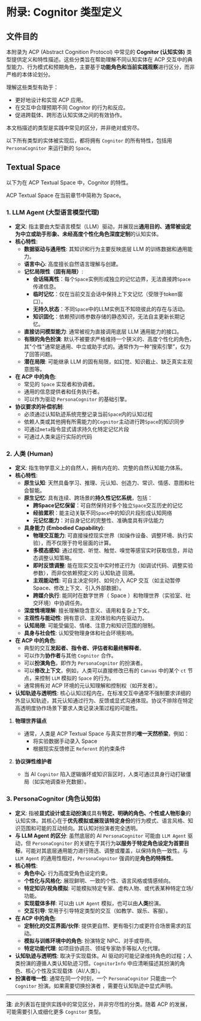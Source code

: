# 附录: Cognitor 类型定义
## 文件目的

本附录为 ACP (Abstract Cognition Protocol) 中常见的 **Cognitor (认知实体)** 类型提供定义和特性描述。这些分类旨在帮助理解不同认知实体在 ACP 交互中的典型能力、行为模式和预期角色，主要基于**功能角色和当前实践观察**进行区分，而非严格的本体论划分。

理解这些类型有助于：
*   更好地设计和实现 ACP 应用。
*   在交互中合理预期不同 Cognitor 的行为和反应。
*   促进跨载体、跨形态认知实体之间的有效协作。

本文档描述的类型是实践中常见的区分，并非绝对或穷尽。

以下所有类型的实体被实现后，都将拥有 `Cognitor` 的所有特性，包括用 `PersonaCognitor` 来运行新的 `Space`。

## Textual Space

以下为在 ACP Textual Space 中，Cognitor 的特性。

ACP Textual Space 在当前章节中简称为 Space。

### 1. LLM Agent (大型语言模型代理)

*   **定义**: 指主要由大型语言模型（LLM）驱动，并展现出**通用目的、通常被设定为中立或助手形象、未经高度个性化角色深度定制**的认知实体。
*   **核心特性**:
    *   **数据驱动与通用性**: 其知识和行为主要反映底层 LLM 的训练数据和通用能力。
    *   **语言中心**: 高度擅长自然语言理解与创建。
    *   **记忆局限性（固有局限）**:
        *   **会话隔离性**：每个`Space`实例形成独立的记忆边界，无法直接跨`Space`传递信息。
        *   **临时记忆**：仅在当前交互会话中保持上下文记忆（受限于token窗口）。
        *   **无持久状态**：不同`Space`中的LLM实例互不知晓彼此的存在与活动。
        *   **知识固化**：依赖预训练参数存储的静态知识，无法自主更新长期记忆。
    *   **直接访问模型能力**: 通常被视为直接调用底层 LLM 通用能力的接口。
    *   **有限的角色扮演**: 默认不被要求严格维持一个狭义的、高度个性化的角色，其"个性"通常是通用、中立或助手式的。通常作为一种“搜索引擎”，仅为了回答问题。
    *   **潜在局限**: 可能继承 LLM 的固有局限，如幻觉、知识截止、缺乏真实主观意图等。
*   **在 ACP 中的角色**:
    *   常见的 `Space` 实现者和协调者。
    *   通用的信息提供者和任务执行者。
    *   可以作为驱动 `PersonaCognitor` 的基础引擎。
*   **协议要求的补偿机制**:
    *   必须通过认知轨迹系统完整记录当前`Space`内的认知过程
    *   依赖人类或其他拥有所需能力的`Cognitor`主动进行跨`Space`的知识同步
    *   可通过`meta`指令显式请求持久化特定记忆片段
    *   可通过人类来运行实际的代码

### 2. 人类 (Human)

*   **定义**: 指生物学意义上的自然人，拥有内在的、完整的自然认知能力体系。
*   **核心特性**:
    *   **原生认知**: 天然具备学习、推理、元认知、创造力、常识、情感、意图和社会智能。
    *   **原生记忆**: 具有连续、跨场景的**持久性记忆系统**，包括：
        *   **跨Space记忆保留**：可自然保持对多个独立`Space`交互历史的记忆
        *   **经验累积**：能主动关联不同`Space`中的知识片段形成认知网络
        *   **元记忆能力**：对自身记忆的完整性、准确度具有评估能力
    *   **具身能力 (Embodied Capability)**:  
        - **物理交互能力**: 可直接操控现实世界（如操作设备、调整环境、执行实验），而不仅限于符号层面的计算。  
        - **多模态感知**: 通过视觉、听觉、触觉、嗅觉等感官实时获取信息，并动态调整认知策略。  
        - **即时反馈调整**: 能在现实交互中实时修正行为（如调试代码、调整实验参数），而非仅依赖预定义的 认知轨迹 回溯。  
        - **主观能动性**: 可自主决定何时、如何介入 ACP 交互（如主动暂停 Space、修改上下文、引入外部数据）。  
        - **跨媒介执行**: 能同时在数字世界（ Space ）和物理世界（实验室、社交环境）中协调任务。  
    *   **深度情境理解**: 擅长理解隐含意义、语用和复杂上下文。
    *   **主观性与能动性**: 拥有意识、主观体验和内在驱动力。
    *   **认知局限**: 可能受偏见、情绪、注意力和知识范围的限制。
    *   **具身与社会性**: 认知受物理身体和社会环境影响。
*   **在 ACP 中的角色**:
    *   典型的交互**发起者、指令者、评估者和最终解释者**。
    *   可以作为**协作者**与其他 `Cognitor` 合作。
    *   可以**扮演角色**，即作为 `PersonaCognitor` 的扮演者。
    *   可以**修改上下文**，例如，人类可以直接修改已有的 `Canvas` 中的某个 `ct` 节点，来控制 `LLM` 模拟的 `Space` 的行为。
    *   通常拥有对 ACP 环境的元认知理解和控制权（如开发者）。
*   **认知轨迹与透明性**: 核心认知过程内在。在标准交互中通常不强制要求详细的外显认知轨迹，其元认知通过行为、反馈或显式沟通体现。协议不排除在特定高透明度协作场景下要求人类记录决策过程的可能性。

1. **物理世界锚点**  
   - 通常，人类是 ACP Textual Space 与真实世界的**唯一天然桥梁**，例如：  
     - 将实验数据手动录入 Space  
     - 根据现实反馈修正 `Referent` 的约束条件  

2. **协议弹性维护者**  
   - 当 AI `Cognitor` 陷入逻辑循环或知识盲区时，人类可通过具身行动打破僵局（如实地调查补充数据）。  

### 3. PersonaCognitor (角色认知体)

*   **定义**: 指被**显式设计或主动扮演**成具有**特定、明确的角色、个性或人物形象**的认知实体。其核心在于**优先模拟或展现该特定身份**的行为模式、语言风格、知识范围和可能的互动倾向。其认知对扮演者完全透明。
*   **与 LLM Agent 的区分**: 虽然底层的 AI `PersonaCognitor` 可能由 `LLM Agent` 驱动，但 `PersonaCognitor` 的关键在于其行为**以服务于特定角色设定为首要目标**，可能对其底层通用能力进行筛选、调整或覆盖，以保持角色一致性。与 `LLM Agent` 的通用性相对，`PersonaCognitor` 强调的是**角色的特殊性**。
*   **核心特性**:
    *   **角色中心**: 行为高度受角色设定约束。
    *   **个性化与风格化**: 展现鲜明、一致的个性、语言风格或情感倾向。
    *   **特定知识/视角模拟**: 可能模拟特定专家、虚构人物、或代表某种特定立场/功能。
    *   **实现载体多样**: 可以由 `LLM Agent` 模拟，也可以由**人类**扮演。
    *   **交互引导**: 常用于引导特定类型的交互（如教学、娱乐、客服）。
*   **在 ACP 中的角色**:
    *   **定制化的交互界面/伙伴**: 提供更自然、更有吸引力或更符合场景需求的互动。
    *   **模拟与训练环境中的角色**: 扮演特定 NPC、对手或导师。
    *   **特定功能代理**: 如项目协调员、领域专家助手等拟人化代理。
*   **认知轨迹与透明性**: 取决于实现载体。AI 驱动的可能记录维持角色的过程；人类扮演的遵循人类认知轨迹习惯。`CognitorInfo` 中应清晰描述其扮演的角色、核心个性及实现载体（AI/人类）。
*   **扮演者唯一性**: 通常在同一个时刻，一个 `PersonaCognitor` 只能由一个 `Cognitor` 扮演。如果需要切换扮演者 ，需要在认知轨迹中显式声明。

---

**注**: 此列表旨在提供实践中的常见区分，并非穷尽性的分类。随着 ACP 的发展，可能需要引入或细化更多 `Cognitor` 类型。
